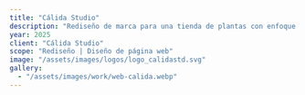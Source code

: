 ```yaml
---
title: "Cálida Studio"
description: "Rediseño de marca para una tienda de plantas con enfoque natural y estético. Una identidad moderna que refleja calidez, conexión con la naturaleza y un estilo de vida consciente."
year: 2025
client: "Cálida Studio"
scope: "Rediseño | Diseño de página web"
image: "/assets/images/logos/logo_calidastd.svg"
gallery:
  - "/assets/images/work/web-calida.webp"
---
```

